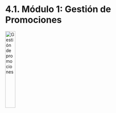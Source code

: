 # 4.1. Módulo 1: Gestión de Promociones

<img src="/gestión-de-promociones.jpeg" alt="Gestión de promociones" style="width: 25%; height: auto;" />

